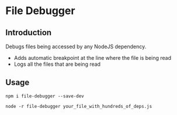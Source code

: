 # File Debugger

## Introduction

Debugs files being accessed by any NodeJS dependency.

- Adds automatic breakpoint at the line where the file is being read
- Logs all the files that are being read

## Usage

`npm i file-debugger --save-dev`

`node -r file-debugger your_file_with_hundreds_of_deps.js`